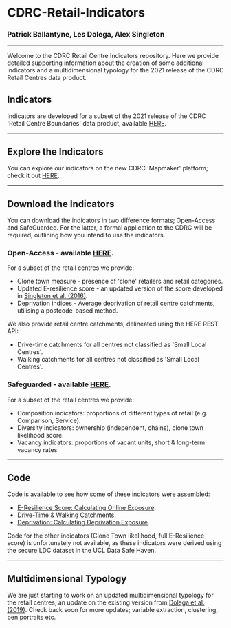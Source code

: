 # CDRC-Retail-Indicators 
### Patrick Ballantyne, Les Dolega, Alex Singleton

----

Welcome to the CDRC Retail Centre Indicators repository. Here we provide detailed supporting information about the creation of some additional indicators and a multidimensional typology for the 2021 release of the CDRC Retail Centres data product.

## Indicators

Indicators are developed for a subset of the 2021 release of the CDRC 'Retail Centre Boundaries' data product, available [HERE](https://data.cdrc.ac.uk/dataset/retail-centre-boundaries).

----

## Explore the Indicators

You can explore our indicators on the new CDRC 'Mapmaker' platform; check it out [HERE](https://mapmaker.cdrc.ac.uk/#/retail-centres?m=pctclon&lon=-2.9737&lat=53.4065&zoom=13.42).

----

## Download the Indicators

You can download the indicators in two difference formats; Open-Access and SafeGuarded. For the latter, a formal application to the CDRC will be required, outlining how you intend to use the indicators.

### Open-Access - available [HERE](https://data.cdrc.ac.uk/dataset/retail-centre-boundaries). 

For a subset of the retail centres we provide:
- Clone town measure - presence of 'clone' retailers and retail categories.
- Updated E-resilience score - an updated version of the score developed in [Singleton et al. (2016)](https://www.sciencedirect.com/science/article/pii/S0016718515301500).
- Deprivation indices - Average deprivation of retail centre catchments, utilising a postcode-based method.

We also provide retail centre catchments, delineated using the HERE REST API:
- Drive-time catchments for all centres not classified as 'Small Local Centres'.
- Walking catchments for all centres not classified as 'Small Local Centres'.

### Safeguarded - available [HERE](https://data.cdrc.ac.uk/dataset/retail-centre-indicators). 

For a subset of the retail centres we provide:
- Composition indicators: proportions of different types of retail (e.g. Comparison, Service).
- Diversity indicators: ownership (independent, chains), clone town likelihood score.
- Vacancy indicators: proportions of vacant units, short & long-term vacancy rates

----

## Code

Code is available to see how some of these indicators were assembled:

- [E-Resilience Score: Calculating Online Exposure](https://github.com/patrickballantyne/CDRC-Retail-Indicators/blob/main/Analysis%20Code/Calculating%20Online-Exposure.R).
- [Drive-Time & Walking Catchments](https://github.com/patrickballantyne/CDRC-Retail-Indicators/blob/main/Analysis%20Code/Retail%20Centre%20Catchments.R).
- [Deprivation: Calculating Deprivation Exposure](https://github.com/patrickballantyne/CDRC-Retail-Indicators/blob/main/Analysis%20Code/Postcode-based%20Deprivation%20Profiles.R).

Code for the other indicators (Clone Town likelihood, full E-Resilience score) is unfortunately not available, as these indicators were derived using the secure LDC dataset in the UCL Data Safe Haven.


----

## Multidimensional Typology

We are just starting to work on an updated multidimensional typology for the retail centres, an update on the existing version from [Dolega et al. (2019)](https://journals.sagepub.com/doi/full/10.1177/2399808319840666). Check back soon for more updates; variable extraction, clustering, pen portraits etc. 

